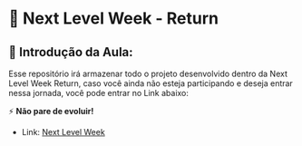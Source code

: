 # :rocket: Next Level Week - Return

## :wave: Introdução da Aula:

Esse repositório irá armazenar todo o projeto desenvolvido dentro da Next Level Week Return, caso você ainda não esteja participando e deseja entrar nessa jornada, você pode entrar no Link abaixo:

:zap: **Não pare de evoluir!**

- Link: [Next Level Week](https://nextlevelweek.com/)